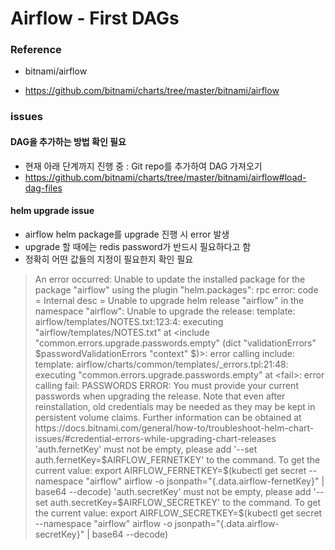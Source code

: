 # Airflow - First DAGs

### Reference
* bitnami/airflow
- https://github.com/bitnami/charts/tree/master/bitnami/airflow

### issues
#### DAG을 추가하는 방법 확인 필요
- 현재 아래 단계까지 진행 중 : Git repo를 추가하여 DAG 가져오기 
- https://github.com/bitnami/charts/tree/master/bitnami/airflow#load-dag-files
#### helm upgrade issue
- airflow helm package를 upgrade 진행 시 error 발생
- upgrade 할 때에는 redis password가 반드시 필요하다고 함
- 정확히 어떤 값들의 지정이 필요한지 확인 필요
> An error occurred: Unable to update the installed package for the package "airflow" using the plugin "helm.packages": rpc error: code = Internal desc = Unable to upgrade helm release "airflow" in the namespace "airflow": Unable to upgrade the release: template: airflow/templates/NOTES.txt:123:4: executing "airflow/templates/NOTES.txt" at <include "common.errors.upgrade.passwords.empty" (dict "validationErrors" $passwordValidationErrors "context" $)>: error calling include: template: airflow/charts/common/templates/_errors.tpl:21:48: executing "common.errors.upgrade.passwords.empty" at <fail>: error calling fail: PASSWORDS ERROR: You must provide your current passwords when upgrading the release. Note that even after reinstallation, old credentials may be needed as they may be kept in persistent volume claims. Further information can be obtained at https://docs.bitnami.com/general/how-to/troubleshoot-helm-chart-issues/#credential-errors-while-upgrading-chart-releases 'auth.fernetKey' must not be empty, please add '--set auth.fernetKey=$AIRFLOW_FERNETKEY' to the command. To get the current value: export AIRFLOW_FERNETKEY=$(kubectl get secret --namespace "airflow" airflow -o jsonpath="{.data.airflow-fernetKey}" | base64 --decode) 'auth.secretKey' must not be empty, please add '--set auth.secretKey=$AIRFLOW_SECRETKEY' to the command. To get the current value: export AIRFLOW_SECRETKEY=$(kubectl get secret --namespace "airflow" airflow -o jsonpath="{.data.airflow-secretKey}" | base64 --decode)

